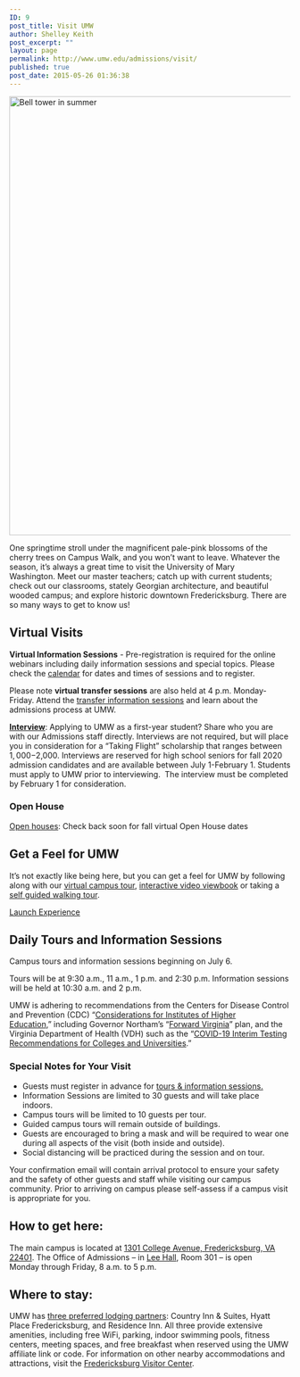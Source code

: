 ```yaml
---
ID: 9
post_title: Visit UMW
author: Shelley Keith
post_excerpt: ""
layout: page
permalink: http://www.umw.edu/admissions/visit/
published: true
post_date: 2015-05-26 01:36:38
---
```

<img class="aligncenter wp-image-48684 size-full" src="http://www.umw.edu/admissions/wp-content/uploads/sites/6/2019/07/Bell-Tower-June-2019.jpg" alt="Bell tower in summer" width="1180" height="787" />

One springtime stroll under the magnificent pale-pink blossoms of the cherry trees on Campus Walk, and you won’t want to leave. Whatever the season, it’s always a great time to visit the University of Mary Washington. Meet our master teachers; catch up with current students; check out our classrooms, stately Georgian architecture, and beautiful wooded campus; and explore historic downtown Fredericksburg. There are so many ways to get to know us!
<h2>Virtual Visits</h2>
<strong>Virtual Information Sessions</strong> - Pre-registration is required for the online webinars including daily information sessions and special topics. Please check the <a href="https://admissions.umw.edu/portal/webinars">calendar</a> for dates and times of sessions and to register.

Please note <strong>virtual transfer sessions</strong> are also held at 4 p.m. Monday-Friday. Attend the <a href="https://admissions.umw.edu/portal/webinars">transfer information sessions</a> and learn about the admissions process at UMW.

<strong><a href="https://admissions.umw.edu/portal/admission_interviews">Interview</a></strong>: Applying to UMW as a first-year student? Share who you are with our Admissions staff directly. Interviews are not required, but will place you in consideration for a “Taking Flight” scholarship that ranges between $1,000-$2,000. Interviews are reserved for high school seniors for fall 2020 admission candidates and are available between July 1-February 1. Students must apply to UMW prior to interviewing.  The interview must be completed by February 1 for consideration.
<h3>Open House</h3>
<a href="/admissions/visit/open-houses/">Open houses</a>: Check back soon for fall virtual Open House dates
<h2>Get a Feel for UMW</h2>
It’s not exactly like being here, but you can get a feel for UMW by following along with our <a href="https://www.umw.edu/#/vte/?data-platform=v&amp;data-inst=63572&amp;data-image-width=100%&amp;data-image-height=100%&amp;">virtual campus tour</a>, <a href="https://umw.university-tour.com/homepage.php">interactive video viewbook</a> or taking a <a href="https://issuu.com/umwpublications/docs/self_guided_walking_tour_-_march_2020">self guided walking tour</a>.

<a href="https://www.youvisit.com/#/vte/?data-platform=v&amp;data-link-type=immersive&amp;data-inst=63572&amp;data-image-width=100%&amp;data-image-height=100%&amp;">Launch Experience</a>
<h2>Daily Tours and Information Sessions</h2>
Campus tours and information sessions beginning on July 6.

Tours will be at 9:30 a.m., 11 a.m., 1 p.m. and 2:30 p.m.
Information sessions will be held at 10:30 a.m. and 2 p.m.

UMW is adhering to recommendations from the Centers for Disease Control and Prevention (CDC) “<a href="https://www.cdc.gov/coronavirus/2019-ncov/community/colleges-universities/considerations.html">Considerations for Institutes of Higher Education</a>,” including Governor Northam’s “<u><a href="https://www.governor.virginia.gov/media/governorvirginiagov/governor-of-virginia/pdf/Virginia-Forward-Phase-One-Business-Sector-Guidelines.pdf">Forward Virginia</a></u>” plan, and the Virginia Department of Health (VDH) such as the “<a href="https://www.vdh.virginia.gov/content/uploads/sites/182/2020/05/VDH-COVID-19-Testing-for-Colleges-and-Universities.pdf">COVID-19 Interim Testing Recommendations for Colleges and Universities</a>.”
<h3>Special Notes for Your Visit</h3>
<ul>
 	<li>Guests must register in advance for <a href="https://admissions.umw.edu/portal/event_landing">tours &amp; information sessions.</a></li>
 	<li>Information Sessions are limited to 30 guests and will take place indoors.</li>
 	<li>Campus tours will be limited to 10 guests per tour.</li>
 	<li>Guided campus tours will remain outside of buildings.</li>
 	<li>Guests are encouraged to bring a mask and will be required to wear one during all aspects of the visit (both inside and outside).</li>
 	<li>Social distancing will be practiced during the session and on tour.</li>
</ul>
Your confirmation email will contain arrival protocol to ensure your safety and the safety of other guests and staff while visiting our campus community. Prior to arriving on campus please self-assess if a campus visit is appropriate for you.
<h2>How to get here:</h2>
The main campus is located at <a href="https://www.google.com/maps/place/University+of+Mary+Washington/@38.3005178,-77.4749152,15z/data=!3m1!4b1!4m2!3m1!1s0x89b6c1f6e987a255:0x1ef2db66d097c3c1">1301 College Avenue, Fredericksburg, VA 22401</a>. The Office of Admissions – in <a href="https://www.google.com/maps/place/Lee+Hall,+University+of+Mary+Washington,+1301+College+Ave,+Fredericksburg,+VA+22401/@38.3026184,-77.4742811,17z/data=!3m1!4b1!4m2!3m1!1s0x89b6c1f7148e6255:0xe0ae54bddccaa014">Lee Hall</a>, Room 301 – is open Monday through Friday, 8 a.m. to 5 p.m.
<h2>Where to stay:</h2>
UMW has <a href="https://adminfinance.umw.edu/business-services/preferred-lodging/">three preferred lodging partners</a>: Country Inn &amp; Suites, Hyatt Place Fredericksburg, and Residence Inn. All three provide extensive amenities, including free WiFi, parking, indoor swimming pools, fitness centers, meeting spaces, and free breakfast when reserved using the UMW affiliate link or code. For information on other nearby accommodations and attractions, visit the <a href="http://www.visitfred.com/things-to-do/museums-historical/fredericksburg-visitor-center">Fredericksburg Visitor Center</a>.